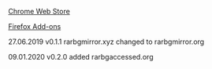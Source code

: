 [Chrome Web Store](https://chrome.google.com/webstore/detail/rarbg-auto-thumbnails/kljpddhejilnkhofpnkclkipamnkjbff)

[Firefox Add-ons](https://addons.mozilla.org/en-US/firefox/addon/rarbg-auto-thumbnails/)


27.06.2019 v0.1.1
rarbgmirror.xyz changed to rarbgmirror.org

09.01.2020 v0.2.0
added rarbgaccessed.org
